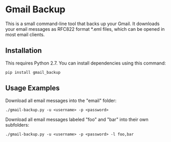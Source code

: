 # Gmail Backup

This is a small command-line tool that backs up your Gmail.
It downloads your email messages as RFC822 format *.eml files, which can be opened in most email clients.


## Installation

This requires Python 2.7.
You can install dependencies using this command:

	pip install gmail_backup


## Usage Examples

Download all email messages into the "email" folder:

    ./gmail-backup.py -u <username> -p <password>

Download all email messages labeled "foo" and "bar" into their own subfolders:

	./gmail-backup.py -u <username> -p <password> -l foo,bar
